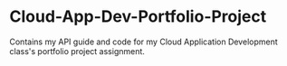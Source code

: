 # Cloud-App-Dev-Portfolio-Project
Contains my API guide and code for my Cloud Application Development class's portfolio project assignment. 
